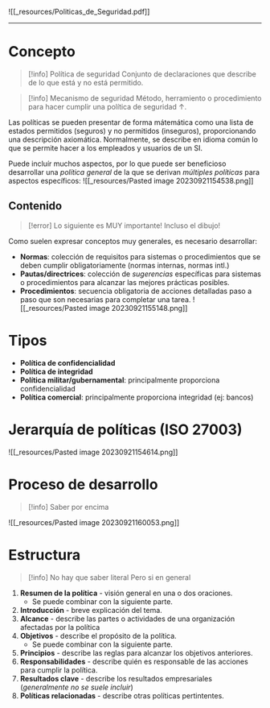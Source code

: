 ![[_resources/Politicas_de_Seguridad.pdf]]

---

# Concepto
> [!info] Política de seguridad
> Conjunto de declaraciones que describe de lo que está y no está permitido.

> [!info] Mecanismo de seguridad
> Método, herramiento o procedimiento para hacer cumplir una política de seguridad ↑.


Las políticas se pueden presentar de forma mátemática como una lista de estados permitidos (seguros) y no permitidos (inseguros), proporcionando una descripción axiomática. Normalmente, se describe en idioma común lo que se permite hacer a los empleados y usuarios de un SI.

Puede incluír muchos aspectos, por lo que puede ser beneficioso desarrollar una *política general* de la que se derivan *múltiples políticas* para aspectos específicos:
![[_resources/Pasted image 20230921154538.png]]
## Contenido
> [!error] Lo siguiente es MUY importante!
> Incluso el dibujo!

Como suelen expresar conceptos muy generales, es necesario desarrollar:
- **Normas**: colección de requisitos para sistemas o procedimientos que se deben cumplir obligatoriamente (normas internas, normas intl.)
- **Pautas/directrices**: colección de *sugerencias* específicas para sistemas o procedimientos para alcanzar las mejores prácticas posibles.
- **Procedimientos**: secuencia obligatoria de acciones detalladas paso a paso que son necesarias para completar una tarea.
![[_resources/Pasted image 20230921155148.png]]

# Tipos
- **Política de confidencialidad**
- **Política de integridad**
- **Política militar/gubernamental**: principalmente proporciona confidencialidad
- **Política comercial**: principalmente proporciona integridad (ej: bancos)

# Jerarquía de políticas (ISO 27003)
![[_resources/Pasted image 20230921154614.png]]

# Proceso de desarrollo
> [!info] Saber por encima

![[_resources/Pasted image 20230921160053.png]]

# Estructura
> [!info] No hay que saber literal
> Pero si en general
1. **Resumen de la política** - visión general en una o dos oraciones.
	- Se puede combinar con la siguiente parte.
2. **Introducción** - breve explicación del tema.
3. **Alcance** - describe las partes o actividades de una organización afectadas por la política
4. **Objetivos** - describe el propósito de la política. 
	- Se puede combinar con la siguiente parte.
5. **Principios** - describe las reglas para alcanzar los objetivos anteriores.
6. **Responsabilidades** - describe quién es responsable de las acciones para cumplir la política.
7. **Resultados clave** - describe los resultados empresariales (*generalmente no se suele incluir*)
8. **Políticas relacionadas** - describe otras políticas pertintentes.